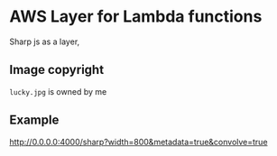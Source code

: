 # AWS Layer for Lambda functions

Sharp js as a layer,

## Image copyright

`lucky.jpg` is owned by me

## Example

http://0.0.0.0:4000/sharp?width=800&metadata=true&convolve=true
